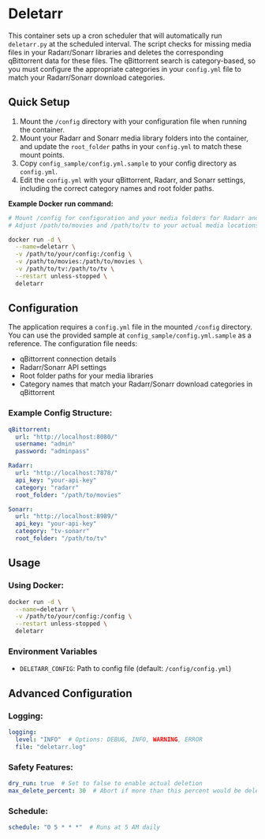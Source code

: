 # Deletarr

This container sets up a cron scheduler that will automatically run `deletarr.py` at the scheduled interval. The script checks for missing media files in your Radarr/Sonarr libraries and deletes the corresponding qBittorrent data for these files. The qBittorrent search is category-based, so you must configure the appropriate categories in your `config.yml` file to match your Radarr/Sonarr download categories.

## Quick Setup

1. Mount the `/config` directory with your configuration file when running the container.
2. Mount your Radarr and Sonarr media library folders into the container, and update the `root_folder` paths in your `config.yml` to match these mount points.
3. Copy `config_sample/config.yml.sample` to your config directory as `config.yml`.
4. Edit the `config.yml` with your qBittorrent, Radarr, and Sonarr settings, including the correct category names and root folder paths.

**Example Docker run command:**

```bash
# Mount /config for configuration and your media folders for Radarr and Sonarr
# Adjust /path/to/movies and /path/to/tv to your actual media locations

docker run -d \
  --name=deletarr \
  -v /path/to/your/config:/config \
  -v /path/to/movies:/path/to/movies \
  -v /path/to/tv:/path/to/tv \
  --restart unless-stopped \
  deletarr
```

## Configuration

The application requires a `config.yml` file in the mounted `/config` directory. You can use the provided sample at `config_sample/config.yml.sample` as a reference. The configuration file needs:

- qBittorrent connection details
- Radarr/Sonarr API settings
- Root folder paths for your media libraries
- Category names that match your Radarr/Sonarr download categories in qBittorrent

### Example Config Structure:
```yaml
qBittorrent:
  url: "http://localhost:8080/"
  username: "admin"
  password: "adminpass"

Radarr:
  url: "http://localhost:7878/"
  api_key: "your-api-key"
  category: "radarr"
  root_folder: "/path/to/movies"

Sonarr:
  url: "http://localhost:8989/"
  api_key: "your-api-key"
  category: "tv-sonarr"
  root_folder: "/path/to/tv"
```

## Usage

### Using Docker:

```bash
docker run -d \
  --name=deletarr \
  -v /path/to/your/config:/config \
  --restart unless-stopped \
  deletarr
```

### Environment Variables

- `DELETARR_CONFIG`: Path to config file (default: `/config/config.yml`)

## Advanced Configuration

### Logging:
```yaml
logging:
  level: "INFO"  # Options: DEBUG, INFO, WARNING, ERROR
  file: "deletarr.log"
```

### Safety Features:
```yaml
dry_run: true  # Set to false to enable actual deletion
max_delete_percent: 30  # Abort if more than this percent would be deleted
```

### Schedule:
```yaml
schedule: "0 5 * * *"  # Runs at 5 AM daily
```